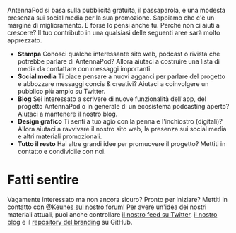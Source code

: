 AntennaPod si basa sulla pubblicità gratuita, il passaparola, e una modesta
presenza sui social media per la sua promozione. Sappiamo che c'è un margine di
miglioramento. E forse lo pensi anche tu. Perché non ci aiuti a crescere? Il tuo
contributo in una qualsiasi delle seguenti aree sarà molto apprezzato.

* **Stampa** Conosci qualche interessante sito web, podcast o rivista che
potrebbe parlare di AntennaPod? Allora aiutaci a costruire una lista di media da
contattare con messaggi importanti.
* **Social media** Ti piace pensare a nuovi agganci per parlare del progetto e
abbozzare messaggi concis & creativi? Aiutaci a coinvolgere un pubblico più
ampio su Twitter.
* **Blog** Sei interessato a scrivere di nuove funzionalità dell'app, del
progetto AntennaPod o in generale di un ecosistema podcasting aperto? Aiutaci a
mantenere il nostro blog.
* **Design grafico** Ti senti a tuo agio con la penna e l'inchiostro (digitali)?
Allora aiutaci a ravvivare il nostro sito web, la presenza sui social media e
altri materiali promozionali.
* **Tutto il resto** Hai altre grandi idee per promuovere il progetto? Mettiti
in contatto e condividile con noi.

# Fatti sentire

Vagamente interessato ma non ancora sicuro? Pronto per iniziare? Mettiti in
contatto con [@Keunes sul nostro forum](https://forum.antennapod.org/u/keunes)!
Per avere un'idea dei nostri materiali attuali, puoi anche controllare [il
nostro feed su Twitter](https://www.twitter.com/antennapod), [il nostro blog](/blog)
e il [repository del branding](https://github.com/AntennaPod/Branding) su
GitHub.
